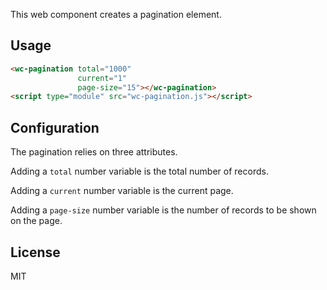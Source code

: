 This web component creates a pagination element.

## Usage

```html
<wc-pagination total="1000"
               current="1"
               page-size="15"></wc-pagination>
<script type="module" src="wc-pagination.js"></script>
```

## Configuration

The pagination relies on three attributes.

Adding a `total` number variable is the total number of records.

Adding a `current` number variable is the current page.

Adding a `page-size` number variable is the number of records to be shown on the page.

## License

MIT